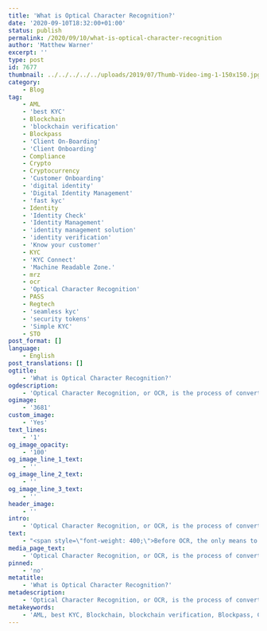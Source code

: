 ```yaml
---
title: 'What is Optical Character Recognition?'
date: '2020-09-10T18:32:00+01:00'
status: publish
permalink: /2020/09/10/what-is-optical-character-recognition
author: 'Matthew Warner'
excerpt: ''
type: post
id: 7677
thumbnail: ../../../../../uploads/2019/07/Thumb-Video-img-1-150x150.jpg
category:
    - Blog
tag:
    - AML
    - 'best KYC'
    - Blockchain
    - 'blockchain verification'
    - Blockpass
    - 'Client On-Boarding'
    - 'Client Onboarding'
    - Compliance
    - Crypto
    - Cryptocurrency
    - 'Customer Onboarding'
    - 'digital identity'
    - 'Digital Identity Management'
    - 'fast kyc'
    - Identity
    - 'Identity Check'
    - 'Identity Management'
    - 'identity management solution'
    - 'identity verification'
    - 'Know your customer'
    - KYC
    - 'KYC Connect'
    - 'Machine Readable Zone.'
    - mrz
    - ocr
    - 'Optical Character Recognition'
    - PASS
    - Regtech
    - 'seamless kyc'
    - 'security tokens'
    - 'Simple KYC'
    - STO
post_format: []
language:
    - English
post_translations: []
ogtitle:
    - 'What is Optical Character Recognition?'
ogdescription:
    - 'Optical Character Recognition, or OCR, is the process of converting visual text, usually text that exists in a physical form, into a digital version of the same text. There are a number of reasons to do this, which include allowing physical text to be digitally stored, manipulated, edited, shared or otherwise interacted with in ways that would not be possible with physical copies. OCR can be commonly found in areas such as data entry systems, passport recognition, and technology designed to assist people who are blind or visually impaired. '
ogimage:
    - '3681'
custom_image:
    - 'Yes'
text_lines:
    - '1'
og_image_opacity:
    - '100'
og_image_line_1_text:
    - ''
og_image_line_2_text:
    - ''
og_image_line_3_text:
    - ''
header_image:
    - ''
intro:
    - 'Optical Character Recognition, or OCR, is the process of converting visual text, usually text that exists in a physical form, into a digital version of the same text. There are a number of reasons to do this, which include allowing physical text to be digitally stored, manipulated, edited, shared or otherwise interacted with in ways that would not be possible with physical copies. OCR can be commonly found in areas such as data entry systems, passport recognition, and technology designed to assist people who are blind or visually impaired. '
text:
    - "<span style=\"font-weight: 400;\">Before OCR, the only means to convert text to a digital format was to manually read and input the data. Naturally, there are a number of benefits to implementing OCR solutions when compared to human methods. As with many tasks where machines replace humans, there are huge efficiencies in terms of both time and error; machines are able to instantly scan and handle large amounts of data and have a far higher rate of accuracy than any human could hope to achieve, particularly at scale. In addition, without the need for rest, machines can carry out operations around the clock. This leads not only to the possibility of processing increasingly large amounts of data but also to instant processing of data no matter what time it is received, rather than having to wait on office hours - a possibility that becomes even more attractive when working on a global scale or spanning multiple time zones.\_</span>\r\n\r\n&nbsp;\r\n\r\n<span style=\"font-weight: 400;\">Another benefit of implementing machines that use OCR to convert data is the potential of machines to be programmed to read code and instantly process its data, leading to developments like the inclusion of a Machine Readable Zone (MRZ) in documents. This allows data to be compacted into relatively short strings of alphanumeric characters, as can be found in passports, in order to allow them to convey a lot of information with minimal space which can be read without issue by a machine. With this possibility, more efficiency solutions can be implemented, such as machine-based border control at airports, drastically cutting down on the time and effort required to identify people and removing a lot of frustration.\_\_</span>\r\n\r\n&nbsp;\r\n\r\n<span style=\"font-weight: 400;\">By using machines rather than humans, other important benefits of OCR arise in the areas of privacy and security. In relying on a machine, software can be included in products such as mobile phones or scanners which allow them to read and process the data without sending it elsewhere and without being seen by human eyes. This means that the data is securely handled on an individual device rather than being sent to a centralised location with a greater risk of being hacked or misused, and that the sensitive data being read is not shared with anyone with human judgement but is only read by a machine.\_\_</span>\r\n\r\n&nbsp;\r\n\r\n<span style=\"font-weight: 400;\">Despite the multitude of benefits which using OCR brings, using it does still bring potential problems. One of the main issues arising when dealing with machines reading documents occurs when documents are handwritten or are written in less common characters; in these situations, some machines may have difficulty in recognising the correct spelling or even whole sections or documents, leading to errors when trying to use OCR. Another similar issue can be found where documents use a non-standard format. This is particularly problematic when working on a global scale as the layout of documentation in different countries does not always match the global norm. The final main problem is one is raised when people unaware of the location or purpose of a MRZ need to interact with it. This can be an issue in identity verification when users are asked to take a picture of their passport, or a selfie with their passport, but due to the angle of the photograph or the positioning of a hand, the MRZ is obscured, rendering it impossible for the OCR to read the photograph. However, with all of these issues, as OCR becomes increasingly standard and as their adoption increases globally, any problems are likely to become less and less frequent.\_\_\_</span>\r\n\r\n&nbsp;\r\n\r\n<span style=\"font-weight: 400;\">At Blockpass, we use OCR in our <a href=\"http://www.blockpass.org/kyc\">KYC Connect solution</a> to read data from users’ identity documents to provide instant and painless identity verification services (providing users don’t accidentally obscure the MRZ!). Users can check their photographs to ensure the MRZ is readable before submitting it, making sure that the string of alphanumeric characters at the bottom is clearly visible. Whilst we employ solutions like OCR to meet the requirements we have, we also develop our own technology and constantly work to update the service we provide for both businesses and users in arrears such as privacy, usability and efficiency. Future developments in conjunction with the Blockpass Identity Lab at Edinburgh Napier University may lead to situations where, through our <a href=\"http://www.blockpass.org/kyc\">KYC Connect solution,</a> an OCR on a device is all that’s needed to establish a verifiable identity!</span>\r\n\r\n&nbsp;\r\n\r\n<span style=\"font-weight: 400;\">The Blockpass platform is fully automated and hosted in the cloud, with no integration or setup fee. Businesses can sign up to the <a href=\"http://console.blockpass.org\">KYC Connect console</a> in a matter of minutes, test out the service, and start conducting identity documents verification, <a href=\"http://www.blokcpass.org/kyc\">KYC</a> and <a href=\"https://www.blockpass.org/2019/10/21/understanding-aml-compliance/\">AML</a> checks. Sign up for FREE at </span><a href=\"http://console.blockpass.org\"><span style=\"font-weight: 400;\">console.blockpass.org</span></a><span style=\"font-weight: 400;\">.</span>"
media_page_text:
    - 'Optical Character Recognition, or OCR, is the process of converting visual text, usually text that exists in a physical form, into a digital version of the same text. There are a number of reasons to do this, which include allowing physical text to be digitally stored, manipulated, edited, shared or otherwise interacted with in ways that would not be possible with physical copies. OCR can be commonly found in areas such as data entry systems, passport recognition, and technology designed to assist people who are blind or visually impaired. '
pinned:
    - 'no'
metatitle:
    - 'What is Optical Character Recognition?'
metadescription:
    - 'Optical Character Recognition, or OCR, is the process of converting visual text, usually text that exists in a physical form, into a digital version of the same text. There are a number of reasons to do this, which include allowing physical text to be digitally stored, manipulated, edited, shared or otherwise interacted with in ways that would not be possible with physical copies. OCR can be commonly found in areas such as data entry systems, passport recognition, and technology designed to assist people who are blind or visually impaired. '
metakeywords:
    - 'AML, best KYC, Blockchain, blockchain verification, Blockpass, Client On-Boarding, Client Onboarding, Compliance, Crypto, Cryptocurrency, Customer Onboarding, digital identity, fast kyc, Identity, Identity Check, identity management solution, identity verification, Know your customer, KYC, KYC Connect, PASS, Regtech, seamless kyc, security tokens, Simple KYC, STO,Digital Identity, KYC, Identity, Identity Management, Digital Identity Management, OCR, Optical Character Recognition, MRZ, Machine Readable Zone.'
---
```

<!DOCTYPE html PUBLIC "-//W3C//DTD HTML 4.0 Transitional//EN" "http://www.w3.org/TR/REC-html40/loose.dtd">
<?xml encoding="UTF-8">
